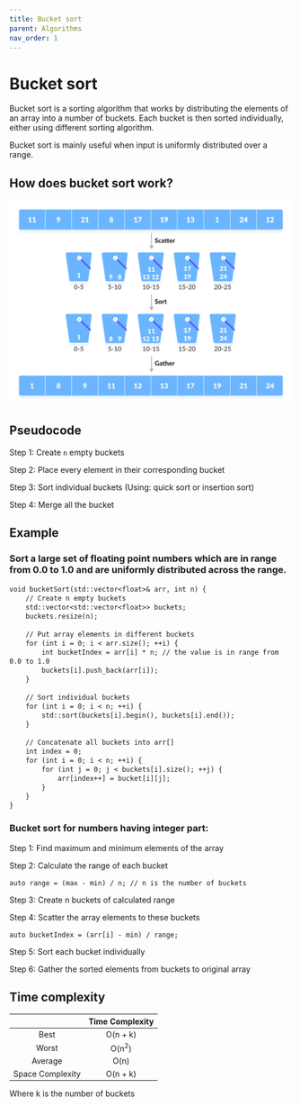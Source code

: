 ```yaml
---
title: Bucket sort
parent: Algorithms
nav_order: 1
---
```


# Bucket sort

Bucket sort is a sorting algorithm that works by distributing the elements of an array into a number of buckets.
Each bucket is then sorted individually, either using different sorting algorithm.

Bucket sort is mainly useful when input is uniformly distributed over a range.

## How does bucket sort work?

![](../assets/images/algorithms/bucket_sort.png)

## Pseudocode

Step 1: Create `n` empty buckets

Step 2: Place every element in their corresponding bucket

Step 3: Sort individual buckets (Using: quick sort or insertion sort)

Step 4: Merge all the bucket

## Example

### Sort a large set of floating point numbers which are in range from 0.0 to 1.0 and are uniformly distributed across the range.

```
void bucketSort(std::vector<float>& arr, int n) {
    // Create n empty buckets
    std::vector<std::vector<float>> buckets;
    buckets.resize(n);

    // Put array elements in different buckets
    for (int i = 0; i < arr.size(); ++i) {
        int bucketIndex = arr[i] * n; // the value is in range from 0.0 to 1.0
        buckets[i].push_back(arr[i]);
    }

    // Sort individual buckets
    for (int i = 0; i < n; ++i) {
        std::sort(buckets[i].begin(), buckets[i].end());
    }

    // Concatenate all buckets into arr[]
    int index = 0;
    for (int i = 0; i < n; ++i) {
        for (int j = 0; j < buckets[i].size(); ++j) {
            arr[index++] = bucket[i][j];
        }
    }
}
```

### Bucket sort for numbers having integer part:

Step 1: Find maximum and minimum elements of the array

Step 2: Calculate the range of each bucket

```
auto range = (max - min) / n; // n is the number of buckets

```

Step 3: Create n buckets of calculated range

Step 4: Scatter the array elements to these buckets

```
auto bucketIndex = (arr[i] - min) / range;
```

Step 5: Sort each bucket individually

Step 6: Gather the sorted elements from buckets to original array

## Time complexity

|                  | Time Complexity  |
| :--------------: | :--------------: |
|       Best       |     O(n + k)     |
|      Worst       | O(n<sup>2</sup>) |
|     Average      |       O(n)       |
| Space Complexity |     O(n + k)     |

Where k is the number of buckets
